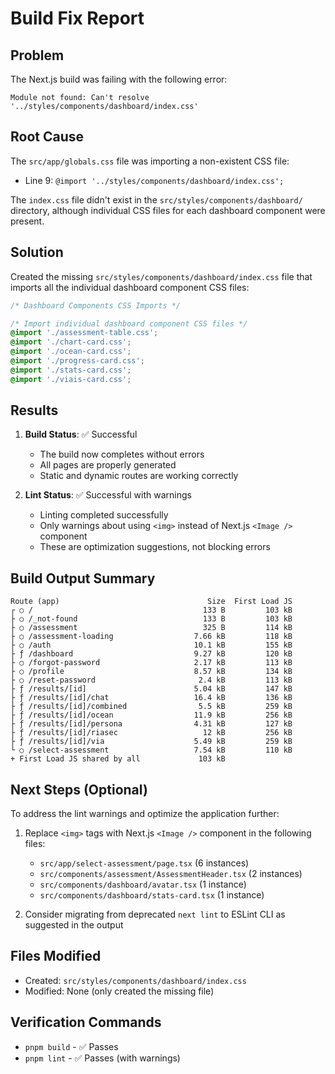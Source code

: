 # Build Fix Report

## Problem
The Next.js build was failing with the following error:
```
Module not found: Can't resolve '../styles/components/dashboard/index.css'
```

## Root Cause
The `src/app/globals.css` file was importing a non-existent CSS file:
- Line 9: `@import '../styles/components/dashboard/index.css';`

The `index.css` file didn't exist in the `src/styles/components/dashboard/` directory, although individual CSS files for each dashboard component were present.

## Solution
Created the missing `src/styles/components/dashboard/index.css` file that imports all the individual dashboard component CSS files:

```css
/* Dashboard Components CSS Imports */

/* Import individual dashboard component CSS files */
@import './assessment-table.css';
@import './chart-card.css';
@import './ocean-card.css';
@import './progress-card.css';
@import './stats-card.css';
@import './viais-card.css';
```

## Results
1. **Build Status**: ✅ Successful
   - The build now completes without errors
   - All pages are properly generated
   - Static and dynamic routes are working correctly

2. **Lint Status**: ✅ Successful with warnings
   - Linting completed successfully
   - Only warnings about using `<img>` instead of Next.js `<Image />` component
   - These are optimization suggestions, not blocking errors

## Build Output Summary
```
Route (app)                                 Size  First Load JS
┌ ○ /                                      133 B         103 kB
├ ○ /_not-found                            133 B         103 kB
├ ○ /assessment                            325 B         114 kB
├ ○ /assessment-loading                  7.66 kB         118 kB
├ ○ /auth                                10.1 kB         155 kB
├ ƒ /dashboard                           9.27 kB         120 kB
├ ○ /forgot-password                     2.17 kB         113 kB
├ ○ /profile                             8.57 kB         134 kB
├ ○ /reset-password                       2.4 kB         113 kB
├ ƒ /results/[id]                        5.04 kB         147 kB
├ ƒ /results/[id]/chat                   16.4 kB         136 kB
├ ƒ /results/[id]/combined                5.5 kB         259 kB
├ ƒ /results/[id]/ocean                  11.9 kB         256 kB
├ ƒ /results/[id]/persona                4.31 kB         127 kB
├ ƒ /results/[id]/riasec                   12 kB         256 kB
├ ƒ /results/[id]/via                    5.49 kB         259 kB
└ ○ /select-assessment                   7.54 kB         110 kB
+ First Load JS shared by all             103 kB
```

## Next Steps (Optional)
To address the lint warnings and optimize the application further:
1. Replace `<img>` tags with Next.js `<Image />` component in the following files:
   - `src/app/select-assessment/page.tsx` (6 instances)
   - `src/components/assessment/AssessmentHeader.tsx` (2 instances)
   - `src/components/dashboard/avatar.tsx` (1 instance)
   - `src/components/dashboard/stats-card.tsx` (1 instance)

2. Consider migrating from deprecated `next lint` to ESLint CLI as suggested in the output

## Files Modified
- Created: `src/styles/components/dashboard/index.css`
- Modified: None (only created the missing file)

## Verification Commands
- `pnpm build` - ✅ Passes
- `pnpm lint` - ✅ Passes (with warnings)